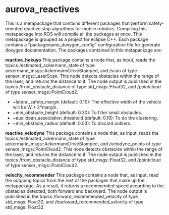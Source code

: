 # aurova_reactives
This is a metapackage that contains different packages that perform safety-oriented reactive stop algorithms for mobile robotics. Compiling this metapackage into ROS will compile all the packages at once. This metapackage is grouped as a project for eclipse C++. Each package contains a "packagename_doxygen_config" configuration file for generate doxygen documentation. The packages contained in this metapackage are:

**reactive_hokuyo**
This package contains a node that, as input, reads the topics /estimated_ackermann_state of type ackermann_msgs::AckermannDriveStamped, and /scan of type sensor_msgs::LaserScan. This node detects obstacles within the range of the laser, and returns the distance to it. The node output is published in the topics /front_obstacle_distance of type std_msgs::Float32, and /pointcloud of type sensor_msgs::PointCloud2.
* ~lateral_safety_margin (default: 0.10): The effective width of the vehicle will be W + 2*margin.
* ~min_obstacle_height (default: 0.30): To filter small obstacles.
* ~euclidean_association_threshold (default: 0.10): To do the clustering.
* ~min_obstacle_radius (default: 0.03): To discard outliers.

**reactive_velodyne**
This package contains a node that, as input, reads the topics /estimated_ackermann_state of type ackermann_msgs::AckermannDriveStamped, and /velodyne_points of type sensor_msgs::PointCloud2. This node detects obstacles within the range of the laser, and returns the distance to it. The node output is published in the topics /front_obstacle_distance of type std_msgs::Float32, and /pointcloud of type sensor_msgs::PointCloud2.

**velocity_recommender**
This package contains a node that, as input, read the outgoing topics from the rest of the packages that make up the metapackage. As a result, it returns a recommended speed according to the obstacles detected, both forward and backward. The node output is published in the topics /forward_recommended_velocity of type std_msgs::Float32, and /backward_recommended_velocity of type std_msgs::Float32.
